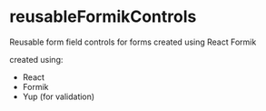 # reusableFormikControls
Reusable form field controls for forms created using React Formik

created using:
  * React
  * Formik
  * Yup (for validation)
